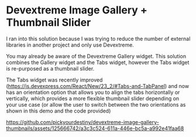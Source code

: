 # Devextreme Image Gallery + Thumbnail Slider

I ran into this solution because I was trying to reduce the number of external libraries in another project and only use Devextreme.

You may already be aware of the Devextreme Gallery widget. This solution combines the Gallery widget and the Tabs widget, however the Tabs widget is re-purposed as a thumbnail slider.

The Tabs widget was recently improved (https://js.devexpress.com/React/New/23_2/#Tabs-and-TabPanel) and now has an orientation option that allows you to align the tabs horizontally or vertically, which provides a more flexible thumbnail slider depending on your use case (or allow the user to switch between the two orientations as shown in this demo and the code provided)

https://github.com/pickyourdestiny/devextreme-image-gallery-thumbnails/assets/125666742/a3c3c524-611a-446e-bc5a-a992e41faa68
